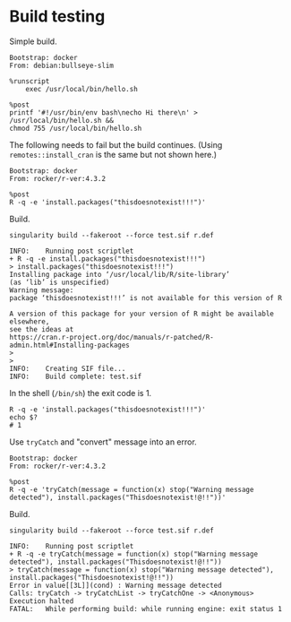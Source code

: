 # Build testing

Simple build.

```singularity
Bootstrap: docker
From: debian:bullseye-slim

%runscript
    exec /usr/local/bin/hello.sh

%post
printf '#!/usr/bin/env bash\necho Hi there\n' > /usr/local/bin/hello.sh &&
chmod 755 /usr/local/bin/hello.sh
```

The following needs to fail but the build continues. (Using
`remotes::install_cran` is the same but not shown here.)

```singularity
Bootstrap: docker
From: rocker/r-ver:4.3.2

%post
R -q -e 'install.packages("thisdoesnotexist!!!")'
```

Build.

```console
singularity build --fakeroot --force test.sif r.def
```
```
INFO:    Running post scriptlet
+ R -q -e install.packages("thisdoesnotexist!!!")
> install.packages("thisdoesnotexist!!!")
Installing package into ‘/usr/local/lib/R/site-library’
(as ‘lib’ is unspecified)
Warning message:
package ‘thisdoesnotexist!!!’ is not available for this version of R

A version of this package for your version of R might be available elsewhere,
see the ideas at
https://cran.r-project.org/doc/manuals/r-patched/R-admin.html#Installing-packages
>
>
INFO:    Creating SIF file...
INFO:    Build complete: test.sif
```

In the shell (`/bin/sh`) the exit code is 1.

```console
R -q -e 'install.packages("thisdoesnotexist!!!")'
echo $?
# 1
```

Use `tryCatch` and "convert" message into an error.

```singularity
Bootstrap: docker
From: rocker/r-ver:4.3.2

%post
R -q -e 'tryCatch(message = function(x) stop("Warning message detected"), install.packages("Thisdoesnotexist!@!!"))'
```

Build.

```console
singularity build --fakeroot --force test.sif r.def
```
```
INFO:    Running post scriptlet
+ R -q -e tryCatch(message = function(x) stop("Warning message detected"), install.packages("Thisdoesnotexist!@!!"))
> tryCatch(message = function(x) stop("Warning message detected"), install.packages("Thisdoesnotexist!@!!"))
Error in value[[3L]](cond) : Warning message detected
Calls: tryCatch -> tryCatchList -> tryCatchOne -> <Anonymous>
Execution halted
FATAL:   While performing build: while running engine: exit status 1
```
